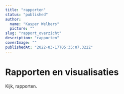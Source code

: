 ```yaml
---
title: "rapporten"
status: "published"
author:
  name: "Kasper Welbers"
  picture: ""
slug: "rapport_overzicht"
description: "rapporten"
coverImage: ""
publishedAt: "2022-03-17T05:35:07.322Z"
---
```


# Rapporten en visualisaties

Kijk, rapporten.
